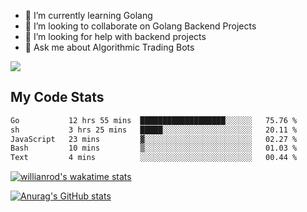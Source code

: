 
- 🌱 I’m currently learning Golang
- 👯 I’m looking to collaborate on Golang Backend Projects
- 🤔 I’m looking for help with backend projects
- 💬 Ask me about Algorithmic Trading Bots

![](https://github-profile-trophy.vercel.app/?username=kevinbarrero)

## My Code Stats

<!--START_SECTION:waka-->

```txt
Go           12 hrs 55 mins  ███████████████████░░░░░░   75.76 %
sh           3 hrs 25 mins   █████░░░░░░░░░░░░░░░░░░░░   20.11 %
JavaScript   23 mins         ▓░░░░░░░░░░░░░░░░░░░░░░░░   02.27 %
Bash         10 mins         ▒░░░░░░░░░░░░░░░░░░░░░░░░   01.03 %
Text         4 mins          ░░░░░░░░░░░░░░░░░░░░░░░░░   00.44 %
```

<!--END_SECTION:waka-->

[![willianrod's wakatime stats](https://github-readme-stats.vercel.app/api/wakatime?username=holdandup&layout=compact&theme=react&custom_title=Wakatime%20All%20Time%20Stats&langs_count=8)](https://github.com/anuraghazra/github-readme-stats)

[![Anurag's GitHub stats](https://github-readme-stats.vercel.app/api?username=Kevinbarrero)](https://github.com/anuraghazra/github-readme-stats)




